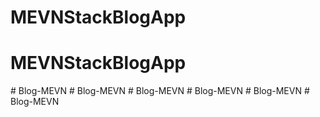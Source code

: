 # MEVNStackBlogApp
# MEVNStackBlogApp
#   B l o g - M E V N  
 #   B l o g - M E V N  
 #   B l o g - M E V N  
 #   B l o g - M E V N  
 #   B l o g - M E V N  
 #   B l o g - M E V N  
 